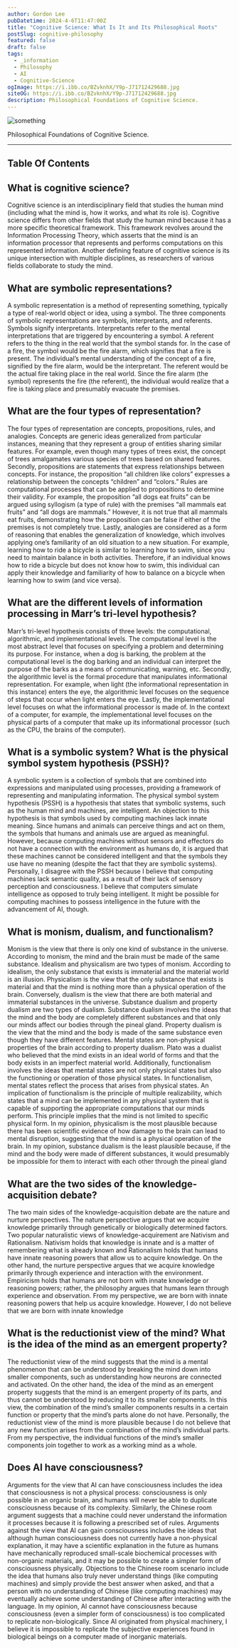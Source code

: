 ```yaml
---
author: Gordon Lee
pubDatetime: 2024-4-6T11:47:00Z
title: "Cognitive Science: What Is It and Its Philosophical Roots"
postSlug: cognitive-philosophy
featured: false
draft: false
tags:
  - _information
  - Philosophy
  - AI
  - Cognitive-Science
ogImage: https://i.ibb.co/BZvknhX/Y9p-J71712429688.jpg
siteOG: https://i.ibb.co/BZvknhX/Y9p-J71712429688.jpg
description: Philosophical Foundations of Cognitive Science.
---
```


<img src="https://i.ibb.co/BZvknhX/Y9p-J71712429688.jpg" alt="something">

Philosophical Foundations of Cognitive Science.

---

## Table Of Contents

## What is cognitive science?

Cognitive science is an interdisciplinary field that studies the human mind (including what the
mind is, how it works, and what its role is). Cognitive science differs from other fields that study the human mind because it has a more specific theoretical framework. This framework
revolves around the Information Processing Theory, which asserts that the mind is an information processor that represents and performs computations on this represented information. Another defining feature of cognitive science is its unique intersection with multiple disciplines, as researchers of various fields collaborate to study the mind.

## What are symbolic representations?

A symbolic representation is a method of representing something, typically a type of real-world
object or idea, using a symbol. The three components of symbolic representations are symbols,
interpretants, and referents. Symbols signify interpretants. Interpretants refer to the mental interpretations that are triggered by encountering a symbol. A referent refers to the thing in the real world that the symbol stands for. In the case of a fire, the symbol would be the fire alarm, which signifies that a fire is present. The individual’s mental understanding of the concept of a fire, signified by the fire alarm, would be the interpretant. The referent would be the actual fire taking place in the real world. Since the fire alarm (the symbol) represents the fire (the referent), the individual would realize that a fire is taking place and presumably evacuate the premises.

## What are the four types of representation?

The four types of representation are concepts, propositions, rules, and analogies. Concepts are
generic ideas generalized from particular instances, meaning that they represent a group of
entities sharing similar features. For example, even though many types of trees exist, the concept of trees amalgamates various species of trees based on shared features. Secondly, propositions are statements that express relationships between concepts. For instance, the proposition “all children like colors” expresses a relationship between the concepts “children” and “colors.” Rules are computational processes that can be applied to propositions to determine their validity. For example, the proposition “all dogs eat fruits” can be argued using syllogism (a type of rule) with the premises “all mammals eat fruits” and “all dogs are mammals.” However, it is not true that all mammals eat fruits, demonstrating how the proposition can be false if either of the premises is not completely true. Lastly, analogies are considered as a form of reasoning that enables the generalization of knowledge, which involves applying one’s familiarity of an old situation to a new situation. For example, learning how to ride a bicycle is similar to learning how to swim, since you need to maintain balance in both activities. Therefore, if an individual knows how to ride a bicycle but does not know how to swim, this individual can apply their knowledge and familiarity of how to balance on a bicycle when learning how to swim (and vice versa).

## What are the different levels of information processing in Marr’s tri-level hypothesis?

Marr’s tri-level hypothesis consists of three levels: the computational, algorithmic, and
implementational levels. The computational level is the most abstract level that focuses on
specifying a problem and determining its purpose. For instance, when a dog is barking, the
problem at the computational level is the dog barking and an individual can interpret the
purpose of the barks as a means of communicating, warning, etc. Secondly, the algorithmic
level is the formal procedure that manipulates informational representation. For example, when
light (the informational representation in this instance) enters the eye, the algorithmic level focuses on the sequence of steps that occur when light enters the eye. Lastly, the implementational level focuses on what the informational processor is made of. In the context of a computer, for example, the implementational level focuses on the physical parts of a computer that make up its informational processor (such as the CPU, the brains of the computer).

## What is a symbolic system? What is the physical symbol system hypothesis (PSSH)?

A symbolic system is a collection of symbols that are combined into expressions and
manipulated using processes, providing a framework of representing and manipulating
information. The physical symbol system hypothesis (PSSH) is a hypothesis that states that
symbolic systems, such as the human mind and machines, are intelligent. An objection to this
hypothesis is that symbols used by computing machines lack innate meaning. Since humans and animals can perceive things and act on them, the symbols that humans and animals use are argued as meaningful. However, because computing machines without sensors and effectors do not have a connection with the environment as humans do, it is argued that these machines cannot be considered intelligent and that the symbols they use have no meaning (despite the fact that they are symbolic systems). Personally, I disagree with the PSSH because I believe that computing machines lack semantic quality, as a result of their lack of sensory perception and consciousness. I believe that computers simulate intelligence as opposed to truly being intelligent. It might be possible for computing machines to possess intelligence in the future with the advancement of AI, though.

## What is monism, dualism, and functionalism?

Monism is the view that there is only one kind of substance in the universe. According to
monism, the mind and the brain must be made of the same substance. Idealism and
physicalism are two types of monism. According to idealism, the only substance that exists is
immaterial and the material world is an illusion. Physicalism is the view that the only substance
that exists is material and that the mind is nothing more than a physical operation of the brain.
Conversely, dualism is the view that there are both material and immaterial substances in the
universe. Substance dualism and property dualism are two types of dualism. Substance dualism
involves the ideas that the mind and the body are completely different substances and that only
our minds affect our bodies through the pineal gland. Property dualism is the view that the mind
and the body is made of the same substance even though they have different features. Mental
states are non-physical properties of the brain according to property dualism. Plato was a
dualist who believed that the mind exists in an ideal world of forms and that the body exists in
an imperfect material world. Additionally, functionalism involves the ideas that mental states are
not only physical states but also the functioning or operation of those physical states. In
functionalism, mental states reflect the process that arises from physical states. An implication
of functionalism is the principle of multiple realizability, which states that a mind can be
implemented in any physical system that is capable of supporting the appropriate computations
that our minds perform. This principle implies that the mind is not limited to specific physical
form. In my opinion, physicalism is the most plausible because there has been scientific
evidence of how damage to the brain can lead to mental disruption, suggesting that the mind is
a physical operation of the brain. In my opinion, substance dualism is the least plausible
because, if the mind and the body were made of different substances, it would presumably be
impossible for them to interact with each other through the pineal gland

## What are the two sides of the knowledge-acquisition debate?

The two main sides of the knowledge-acquisition debate are the nature and nurture
perspectives. The nature perspective argues that we acquire knowledge primarily through
genetically or biologically determined factors. Two popular naturalistic views of
knowledge-acquirement are Nativism and Rationalism. Nativism holds that knowledge is innate
and is a matter of remembering what is already known and Rationalism holds that humans have
innate reasoning powers that allow us to acquire knowledge. On the other hand, the nurture
perspective argues that we acquire knowledge primarily through experience and interaction with
the environment. Empiricism holds that humans are not born with innate knowledge or
reasoning powers; rather, the philosophy argues that humans learn through experience and
observation. From my perspective, we are born with innate reasoning powers that help us
acquire knowledge. However, I do not believe that we are born with innate knowledge

## What is the reductionist view of the mind? What is the idea of the mind as an emergent property?

The reductionist view of the mind suggests that the mind is a mental phenomenon that can be
understood by breaking the mind down into smaller components, such as understanding how
neurons are connected and activated. On the other hand, the idea of the mind as an emergent
property suggests that the mind is an emergent property of its parts, and thus cannot be
understood by reducing it to its smaller components. In this view, the combination of the mind’s
smaller components results in a certain function or property that the mind’s parts alone do not have. Personally, the reductionist view of the mind is more plausible because I do not believe that any new function arises from the combination of the mind’s individual parts. From my perspective, the individual functions of the mind’s smaller components join together to work as a working mind as a whole.

## Does AI have consciousness?

Arguments for the view that AI can have consciousness includes the idea that consciousness is not a physical process: consciousness is only possible in an organic brain, and humans will never be able to duplicate consciousness because of its complexity. Similarly, the Chinese room argument suggests that a machine could never understand the information it processes because it is following a prescribed set of rules. Arguments against the view that AI can gain
consciousness includes the ideas that although human consciousness does not currently have a non-physical explanation, it may have a scientific explanation in the future as humans have mechanically reproduced small-scale biochemical processes with non-organic materials, and it may be possible to create a simpler form of consciousness physically. Objections to the
Chinese room scenario include the idea that humans also truly never understand things (like
computing machines) and simply provide the best answer when asked, and that a person with
no understanding of Chinese (like computing machines) may eventually achieve some
understanding of Chinese after interacting with the language. In my opinion, AI cannot have
consciousness because consciousness (even a simpler form of consciousness) is too
complicated to replicate non-biologically. Since AI originated from physical machinery, I believe
it is impossible to replicate the subjective experiences found in biological beings on a computer made of inorganic materials.
